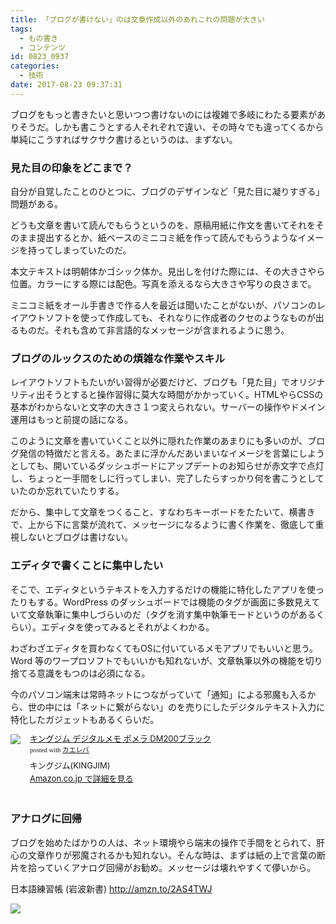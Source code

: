 ```yaml
---
title: 「ブログが書けない」のは文章作成以外のあれこれの問題が大きい
tags:
  - もの書き
  - コンテンツ
id: 0823_0937
categories:
  - 技術
date: 2017-08-23 09:37:31
---
```


ブログをもっと書きたいと思いつつ書けないのには複雑で多岐にわたる要素がありそうだ。しかも書こうとする人それぞれで違い、その時々でも違ってくるから単純にこうすればサクサク書けるというのは、まずない。<!--more-->

### 見た目の印象をどこまで？

自分が自覚したことのひとつに、ブログのデザインなど「見た目に凝りすぎる」問題がある。

どうも文章を書いて読んでもらうというのを、原稿用紙に作文を書いてそれをそのまま提出するとか、紙ベースのミニコミ紙を作って読んでもらうようなイメージを持ってしまっていたのだ。

本文テキストは明朝体かゴシック体か。見出しを付けた際には、その大きさやら位置。カラーにする際には配色。写真を添えるなら大きさや写りの良さまで。

ミニコミ紙をオール手書きで作る人を最近は聞いたことがないが、パソコンのレイアウトソフトを使って作成しても、それなりに作成者のクセのようなものが出るものだ。それも含めて非言語的なメッセージが含まれるように思う。

### ブログのルックスのための煩雑な作業やスキル

レイアウトソフトもたいがい習得が必要だけど、ブログも「見た目」でオリジナリティ出そうとすると操作習得に莫大な時間がかかっていく。HTMLやらCSSの基本がわからないと文字の大きさ１つ変えられない。サーバーの操作やドメイン運用はもっと前提の話になる。

このように文章を書いていくこと以外に隠れた作業のあまりにも多いのが、ブログ発信の特徴だと言える。あたまに浮かんだあいまいなイメージを言葉にしようとしても、開いているダッシュボードにアップデートのお知らせが赤文字で点灯し、ちょっと一手間をしに行ってしまい、完了したらすっかり何を書こうとしていたのか忘れていたりする。

だから、集中して文章をつくること、すなわちキーボードをたたいて、横書きで、上から下に言葉が流れて、メッセージになるように書く作業を、徹底して重視しないとブログは書けない。

### エディタで書くことに集中したい

そこで、エディタというテキストを入力するだけの機能に特化したアプリを使ったりもする。WordPress のダッシュボードでは機能のタグが画面に多数見えていて文章執筆に集中しづらいのだ（タグを消す集中執筆モードというのがあるくらい）。エディタを使ってみるとそれがよくわかる。

わざわざエディタを買わなくてもOSに付いているメモアプリでもいいと思う。Word 等のワープロソフトでもいいかも知れないが、文章執筆以外の機能を切り捨てる意識をもつのは必須になる。

今のパソコン端末は常時ネットにつながっていて「通知」による邪魔も入るから、世の中には「ネットに繋がらない」のを売りにしたデジタルテキスト入力に特化したガジェットもあるくらいだ。

<div class="kaerebalink-box" style="text-align:left;padding-bottom:20px;font-size:small;/zoom: 1;overflow: hidden;"><div class="kaerebalink-image" style="float:left;margin:0 15px 10px 0;"><a href="http://www.amazon.co.jp/exec/obidos/ASIN/B01LXQZ4WI/ujina-22/" target="_blank" ><img src="https://images-fe.ssl-images-amazon.com/images/I/41C1jHsj7TL._SL160_.jpg" style="border: none;" /></a></div><div class="kaerebalink-info" style="line-height:120%;/zoom: 1;overflow: hidden;"><div class="kaerebalink-name" style="margin-bottom:10px;line-height:120%"><a href="http://www.amazon.co.jp/exec/obidos/ASIN/B01LXQZ4WI/ujina-22/" target="_blank" >キングジム デジタルメモ ポメラ DM200ブラック</a><div class="kaerebalink-powered-date" style="font-size:8pt;margin-top:5px;font-family:verdana;line-height:120%">posted with <a href="http://kaereba.com" rel="nofollow" target="_blank">カエレバ</a></div></div><div class="kaerebalink-detail" style="margin-bottom:5px;"> キングジム(KINGJIM)     </div><div class="kaerebalink-link" style="margin-top: 5px"><a href="http://www.amazon.co.jp/exec/obidos/ASIN/B01LXQZ4WI/ujina-22/" rel="nofollow" target="_blank">Amazon.co.jp で詳細を見る</a></div></div><div class="booklink-footer" style="clear: left"></div></div>

###  アナログに回帰

ブログを始めたばかりの人は、ネット環境やら端末の操作で手間をとられて、肝心の文章作りが邪魔されるかも知れない。そんな時は、まずは紙の上で言葉の断片を拾っていくアナログ回帰がお勧め。メッセージは壊れやすくて儚いから。

日本語練習帳 (岩波新書)
http://amzn.to/2AS4TWJ

<a href="https://www.amazon.co.jp/%E6%97%A5%E6%9C%AC%E8%AA%9E%E7%B7%B4%E7%BF%92%E5%B8%B3-%E5%B2%A9%E6%B3%A2%E6%96%B0%E6%9B%B8-%E5%A4%A7%E9%87%8E-%E6%99%8B/dp/4004305969/ref=as_li_ss_il?ie=UTF8&linkCode=li2&tag=ujina-22&linkId=8bf9909e42f0cbdd1af7bba214a19e8a" target="_blank"><img border="0" src="//ws-fe.amazon-adsystem.com/widgets/q?_encoding=UTF8&ASIN=4004305969&Format=_SL160_&ID=AsinImage&MarketPlace=JP&ServiceVersion=20070822&WS=1&tag=ujina-22" ></a><img src="https://ir-jp.amazon-adsystem.com/e/ir?t=ujina-22&l=li2&o=9&a=4004305969" width="1" height="1" border="0" alt="" style="border:none !important; margin:0px !important;" />
